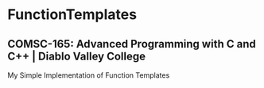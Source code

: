 # FunctionTemplates
## COMSC-165: Advanced Programming with C and C++ | Diablo Valley College
My Simple Implementation of Function Templates
